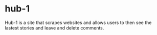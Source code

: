 # hub-1

Hub-1 is a site that scrapes websites and allows users to then see the lastest stories and leave and delete comments.

